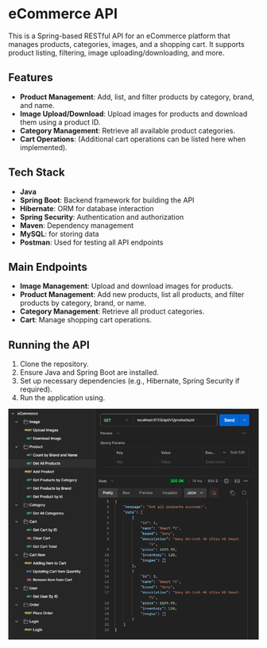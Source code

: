 # eCommerce API

This is a Spring-based RESTful API for an eCommerce platform that manages products, categories, images, and a shopping cart. It supports product listing, filtering, image uploading/downloading, and more.


## Features

- **Product Management**: Add, list, and filter products by category, brand, and name.
- **Image Upload/Download**: Upload images for products and download them using a product ID.
- **Category Management**: Retrieve all available product categories.
- **Cart Operations**: (Additional cart operations can be listed here when implemented).

## Tech Stack

- **Java**
- **Spring Boot**: Backend framework for building the API
- **Hibernate**: ORM for database interaction
- **Spring Security**: Authentication and authorization
- **Maven**: Dependency management
- **MySQL**: for storing data
- **Postman**: Used for testing all API endpoints

## Main Endpoints

- **Image Management**: Upload and download images for products.
- **Product Management**: Add new products, list all products, and filter products by category, brand, or name.
- **Category Management**: Retrieve all product categories.
- **Cart**: Manage shopping cart operations.

## Running the API

1. Clone the repository.
2. Ensure Java and Spring Boot are installed.
3. Set up necessary dependencies (e.g., Hibernate, Spring Security if required).
4. Run the application using.

![postman](./postman.png)